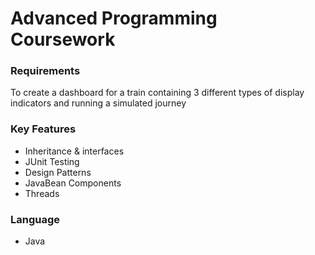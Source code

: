 # Advanced Programming Coursework

### Requirements
To create a dashboard for a train containing 3 different types of display indicators and running a simulated journey

### Key Features
* Inheritance & interfaces
* JUnit Testing
* Design Patterns
* JavaBean Components
* Threads

### Language
* Java
